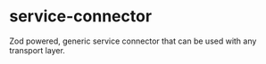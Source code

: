 # service-connector
Zod powered, generic service connector that can be used with any transport layer.
